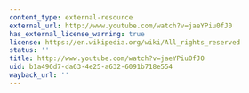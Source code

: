 ```yaml
---
content_type: external-resource
external_url: http://www.youtube.com/watch?v=jaeYPiu0fJ0
has_external_license_warning: true
license: https://en.wikipedia.org/wiki/All_rights_reserved
status: ''
title: http://www.youtube.com/watch?v=jaeYPiu0fJ0
uid: b1a496d7-da63-4e25-a632-6091b718e554
wayback_url: ''
---
```

